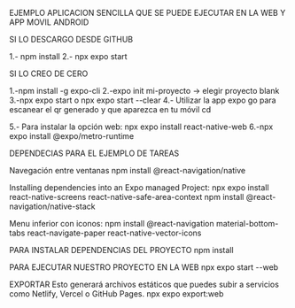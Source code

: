 EJEMPLO APLICACION SENCILLA QUE SE PUEDE EJECUTAR EN LA WEB Y APP MOVIL ANDROID

SI LO DESCARGO DESDE GITHUB

1.- npm install
2.- npx expo start

SI LO CREO DE CERO

1.-npm install -g expo-cli
2.-expo init mi-proyecto -> elegir proyecto blank
3.-npx expo start o npx expo start --clear
4.- Utilizar la app expo go para escanear el qr generado y que aparezca en tu móvil
cd

5.- Para instalar la opción web: npx expo install react-native-web
6.-npx expo install @expo/metro-runtime


DEPENDECIAS PARA EL EJEMPLO DE TAREAS

Navegación entre ventanas
npm install @react-navigation/native

Installing dependencies into an Expo managed Project:
npx expo install react-native-screens react-native-safe-area-context
npm install @react-navigation/native-stack

Menu inferior con iconos:
npm install @react-navigation material-bottom-tabs react-navigate-paper react-native-vector-icons


PARA INSTALAR DEPENDENCIAS DEL PROYECTO
npm install

PARA EJECUTAR NUESTRO PROYECTO EN LA WEB
npx expo start --web

EXPORTAR
Esto generará archivos estáticos que puedes subir a servicios como Netlify, Vercel o GitHub Pages.
npx expo export:web
